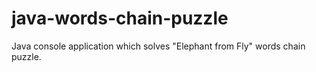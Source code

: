 # java-words-chain-puzzle
Java console application which solves "Elephant from Fly" words chain puzzle.
